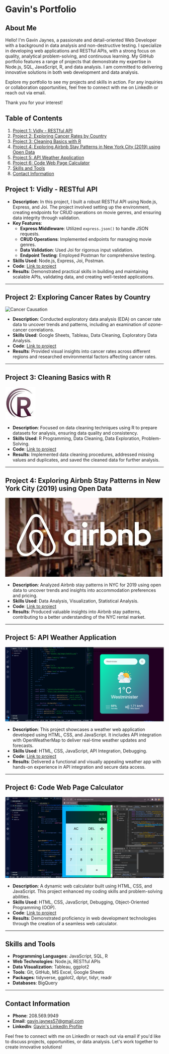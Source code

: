 # Gavin's Portfolio

## About Me

Hello! I'm Gavin Jaynes, a passionate and detail-oriented Web Developer with a background in data analysis and non-destructive testing. I specialize in developing web applications and RESTful APIs, with a strong focus on quality, analytical problem-solving, and continuous learning. My GitHub portfolio features a range of projects that demonstrate my expertise in Node.js, SQL, JavaScript, R, and data analysis. I am committed to delivering innovative solutions in both web development and data analysis.

Explore my portfolio to see my projects and skills in action. For any inquiries or collaboration opportunities, feel free to connect with me on LinkedIn or reach out via email.

Thank you for your interest!

## Table of Contents

1. [Project 1: Vidly - RESTful API](#project-1-vidly-restful-api)
2. [Project 2: Exploring Cancer Rates by Country](#project-2-exploring-cancer-rates-by-country)
3. [Project 3: Cleaning Basics with R](#project-3-cleaning-basics-with-r)
4. [Project 4: Exploring Airbnb Stay Patterns in New York City (2019) using Open Data](#project-4-exploring-airbnb-stay-patterns-in-new-york-city-2019-using-open-data)
5. [Project 5: API Weather Application](#project-5-api-weather-application)
6. [Project 6: Code Web Page Calculator](#project-6-code-web-page-calculator)
7. [Skills and Tools](#skills-and-tools)
8. [Contact Information](#contact-information)

## Project 1: Vidly - RESTful API

- **Description**: In this project, I built a robust RESTful API using Node.js, Express, and Joi. The project involved setting up the environment, creating endpoints for CRUD operations on movie genres, and ensuring data integrity through validation.
- **Key Features**:
  - **Express Middleware**: Utilized `express.json()` to handle JSON requests.
  - **CRUD Operations**: Implemented endpoints for managing movie genres.
  - **Data Validation**: Used Joi for rigorous input validation.
  - **Endpoint Testing**: Employed Postman for comprehensive testing.
- **Skills Used**: Node.js, Express, Joi, Postman.
- **Code**: [Link to project](https://github.com/gavin-jaynes/Gavin-s_Portfolio/blob/main/Vidly-RESTful-API)
- **Results**: Demonstrated practical skills in building and maintaining scalable APIs, validating data, and creating well-tested applications.

---

## Project 2: Exploring Cancer Rates by Country

![Cancer Causation](https://github.com/gavin-jaynes/Gavin-s_Portfolio/assets/141529382/5741af0e-c8ad-4935-8bc0-bf90f43a289c)

- **Description**: Conducted exploratory data analysis (EDA) on cancer rate data to uncover trends and patterns, including an examination of ozone-cancer correlations.
- **Skills Used**: Google Sheets, Tableau, Data Cleaning, Exploratory Data Analysis.
- **Code**: [Link to project](https://github.com/gavin-jaynes/Gavin-s_Portfolio/blob/main/EDA%3ACancer-Ozone_Correlation_project)
- **Results**: Provided visual insights into cancer rates across different regions and researched environmental factors affecting cancer rates.

---

## Project 3: Cleaning Basics with R

![Data Cleaning R](images/wave-circle-letter-r-logo-icon-design-vector.jpg)

- **Description**: Focused on data cleaning techniques using R to prepare datasets for analysis, ensuring data quality and consistency.
- **Skills Used**: R Programming, Data Cleaning, Data Exploration, Problem-Solving.
- **Code**: [Link to project](https://github.com/gavin-jaynes/Gavin-s_Portfolio/blob/main/Cleaning%20Basics%20with%20R)
- **Results**: Implemented data cleaning procedures, addressed missing values and duplicates, and saved the cleaned data for further analysis.

---

## Project 4: Exploring Airbnb Stay Patterns in New York City (2019) using Open Data

![Analyzing Airbnb Stays in NYC (2019)](images/Airbnb-Logos.jpg)

- **Description**: Analyzed Airbnb stay patterns in NYC for 2019 using open data to uncover trends and insights into accommodation preferences and pricing.
- **Skills Used**: Data Analysis, Visualization, Statistical Analysis.
- **Code**: [Link to project](https://github.com/gavin-jaynes/Gavin-s_Portfolio/blob/main/Analyzing%20Airbnb%20Stays%20in%20NYC%20(2019))
- **Results**: Produced valuable insights into Airbnb stay patterns, contributing to a better understanding of the NYC rental market.

---

## Project 5: API Weather Application

![Build Weather API Application](https://github.com/gavin-jaynes/Gavin-s_Portfolio/blob/main/images/ResizedScreen(2).png)

- **Description**: This project showcases a weather web application developed using HTML, CSS, and JavaScript. It includes API integration with OpenWeatherMap to deliver real-time weather updates and forecasts.
- **Skills Used**: HTML, CSS, JavaScript, API Integration, Debugging.
- **Code**: [Link to project](https://github.com/gavin-jaynes/Gavin-s_Portfolio/blob/main/API%20Weather%20Application)
- **Results**: Delivered a functional and visually appealing weather app with hands-on experience in API integration and secure data access.

---

## Project 6: Code Web Page Calculator

![Code Web Page Calculator](https://github.com/gavin-jaynes/Gavin-s_Portfolio/blob/main/images/ResizedScreen.png)

- **Description**: A dynamic web calculator built using HTML, CSS, and JavaScript. This project enhanced my coding skills and problem-solving abilities.
- **Skills Used**: HTML, CSS, JavaScript, Debugging, Object-Oriented Programming (OOP).
- **Code**: [Link to project](https://github.com/gavin-jaynes/Gavin-s_Portfolio/blob/main/Code%20Web%20Page%20Calculator%20project)
- **Results**: Demonstrated proficiency in web development technologies through the creation of a seamless web calculator.

---

## Skills and Tools

- **Programming Languages**: JavaScript, SQL, R
- **Web Technologies**: Node.js, RESTful APIs
- **Data Visualization**: Tableau, ggplot2
- **Tools**: Git, GitHub, MS Excel, Google Sheets
- **Packages**: tidyverse, ggplot2, dplyr, tidyr, readr
- **Databases**: BigQuery

---

## Contact Information

- **Phone**: 208.569.9949
- **Email**: [gavin.jaynes57@gmail.com](mailto:gavin.jaynes57@gmail.com)
- **LinkedIn**: [Gavin's LinkedIn Profile](https://www.linkedin.com/in/gavin-j/)

Feel free to connect with me on LinkedIn or reach out via email if you'd like to discuss projects, opportunities, or data analysis. Let's work together to create innovative solutions!


